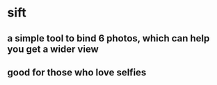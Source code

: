 # sift
## a simple tool to bind 6 photos, which can help you get a wider view
## good for those who love selfies
